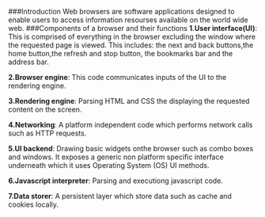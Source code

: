 ###Introduction
Web browsers are software applications designed to enable users to access information resourses available on the world wide web.
###Components of a browser and their functions
__1.User interface(UI)__: This is comprised of everything in the browser excluding the window where the requested page is viewed. This includes: the next and back buttons,the home button,the refresh and stop button, the bookmarks bar and the address bar.

__2.Browser engine__: This code communicates inputs of the UI to the rendering engine.

__3.Rendering engine__: Parsing HTML and CSS the displaying the requested content on the screen.

__4.Networking__: A platform independent code which performs network calls such as HTTP requests.

__5.UI backend__: Drawing basic widgets onthe browser such as combo boxes and windows. It exposes a generic non platform specific interface underneath which it uses Operating System (OS) UI methods.

__6.Javascript interpreter__: Parsing and executiong javascript code.

__7.Data storer__: A persistent layer which store data such as cache and cookies locally.
